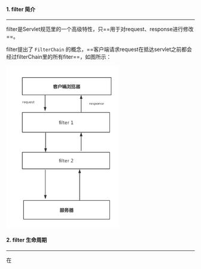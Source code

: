 #### 1. filter 简介

---

filter是Servlet规范里的一个高级特性，只==用于对request、response进行修改==。

filter提出了 `FilterChain` 的概念，==客户端请求request在抵达servlet之前都会经过filterChain里的所有fiter==，如图所示：

<img src="filter.assets/2279594-166a5c28d392f743.png" alt="filterchain工作原理" style="zoom: 67%;" />



#### 2. filter 生命周期

---

在



















































